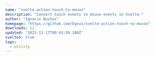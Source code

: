 ```yaml
---
name: "svelte-action-touch-to-mouse"
description: "Convert touch events to mouse events in Svelte."
author: "Ignacio Bustos"
homepage: "https://github.com/Egnus/svelte-action-touch-to-mouse"
downloads: 12
updated: "2023-11-17T09:43:58.180Z"
svelte5: true
tags: 
  - utility
---
```

